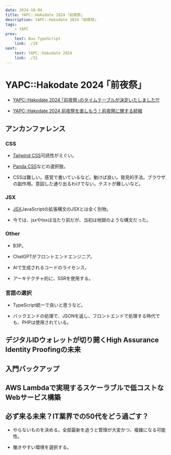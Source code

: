 ```yaml
---
date: 2024-10-04
title: YAPC::Hakodate 2024 ｢前夜祭｣
description: YAPC::Hakodate 2024 ｢前夜祭｣
tags: 
    - YAPC
prev:
    text: Bun TypeScript
    link: ./29
next:
    text: YAPC::Hakodate 2024
    link: ./31
---
```


# YAPC::Hakodate 2024 ｢前夜祭｣

* [YAPC::Hakodate 2024 ｢前夜祭｣のタイムテーブルが決定いたしました!!!](https://blog.yapcjapan.org/entry/2024/09/04/120000)

* [YAPC::Hakodate 2024 前夜祭を楽しもう！前夜祭に関する続報](https://blog.yapcjapan.org/entry/2024/10/02/190000)

## アンカンファレンス

### CSS
* [Tailwind CSS](https://tailwindcss.com/)可読性がえぐい。

* [Panda CSS](https://panda-css.com/)などの選択肢。

* CSSは難しい。感覚で書いているなど。動けば良い。発見的手法。ブラウザの副作用。意図した通り出るわけでない。テストが難しいなど。

### JSX

* [JSX](https://ja.wikipedia.org/wiki/JSX)JavaScriptの拡張構文のJSXとは全く別物。

* 今では、jsxやtsxは当たり前だが、当初は地獄のような構文だった。

### Other

* B3P。

* ChatGPTがフロントエンドエンジニア。

* AIで生成されるコードのライセンス。

* アーキテクチャ的に、SSRを使用する。

### 言語の選択

* TypeScript統一で良いと思うなど。

* バックエンドの処理で、JSONを返し、フロントエンドで処理する時代でも、PHPは使用されている。

## デジタルIDウォレットが切り開くHigh Assurance Identity Proofingの未来

<X tweetId="1842138148178157681" />

## 入門バックアップ

<X tweetId="1842133164686536915" />

## AWS Lambdaで実現するスケーラブルで低コストなWebサービス構築

<X tweetId="1842137461390209126" />

## 必ず来る未来？IT業界での50代をどう過ごす？

* やらないものを決める。全部最新を追うと管理が大変かつ、複雑になる可能性。

* 働きやすい環境を選択する。